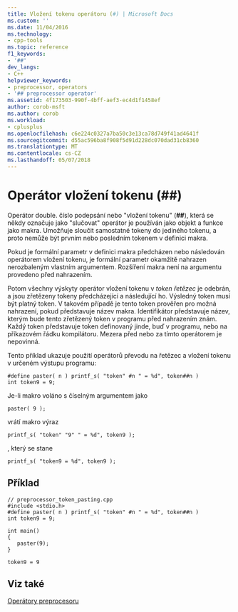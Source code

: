 ```yaml
---
title: Vložení tokenu operátoru (#) | Microsoft Docs
ms.custom: ''
ms.date: 11/04/2016
ms.technology:
- cpp-tools
ms.topic: reference
f1_keywords:
- '##'
dev_langs:
- C++
helpviewer_keywords:
- preprocessor, operators
- '## preprocessor operator'
ms.assetid: 4f173503-990f-4bff-aef3-ec4d1f1458ef
author: corob-msft
ms.author: corob
ms.workload:
- cplusplus
ms.openlocfilehash: c6e224c0327a7ba50c3e13ca78d749f41ad4641f
ms.sourcegitcommit: d55ac596ba8f908f5d91d228dc070dad31cb8360
ms.translationtype: MT
ms.contentlocale: cs-CZ
ms.lasthandoff: 05/07/2018
---
```

# <a name="token-pasting-operator-"></a>Operátor vložení tokenu (##)
Operátor double. číslo podepsání nebo "vložení tokenu" (**##**), která se někdy označuje jako "slučovat" operátor je používán jako objekt a funkce jako makra. Umožňuje sloučit samostatné tokeny do jediného tokenu, a proto nemůže být prvním nebo posledním tokenem v definici makra.  
  
 Pokud je formální parametr v definici makra předcházen nebo následován operátorem vložení tokenu, je formální parametr okamžitě nahrazen nerozbaleným vlastním argumentem. Rozšíření makra není na argumentu provedeno před nahrazením.  
  
 Potom všechny výskyty operátor vložení tokenu v *token řetězec* je odebrán, a jsou zřetězeny tokeny předcházející a následující ho. Výsledný token musí být platný token. V takovém případě je tento token prověřen pro možná nahrazení, pokud představuje název makra. Identifikátor představuje název, kterým bude tento zřetězený token v programu před nahrazením znám. Každý token představuje token definovaný jinde, buď v programu, nebo na příkazovém řádku kompilátoru. Mezera před nebo za tímto operátorem je nepovinná.  
  
 Tento příklad ukazuje použití operátorů převodu na řetězec a vložení tokenu v určeném výstupu programu:  
  
```  
#define paster( n ) printf_s( "token" #n " = %d", token##n )  
int token9 = 9;  
```  
  
 Je-li makro voláno s číselným argumentem jako  
  
```  
paster( 9 );  
```  
  
 vrátí makro výraz  
  
```  
printf_s( "token" "9" " = %d", token9 );  
```  
  
 , který se stane  
  
```  
printf_s( "token9 = %d", token9 );  
```  
  
## <a name="example"></a>Příklad  
  
```  
// preprocessor_token_pasting.cpp  
#include <stdio.h>  
#define paster( n ) printf_s( "token" #n " = %d", token##n )  
int token9 = 9;  
  
int main()  
{  
   paster(9);  
}  
```  
  
```Output  
token9 = 9  
```  
  
## <a name="see-also"></a>Viz také  
 [Operátory preprocesoru](../preprocessor/preprocessor-operators.md)